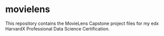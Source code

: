 # movielens
This  repository contains the MovieLens Capstone project files for my edx HarvardX Professional Data Science Certification.
